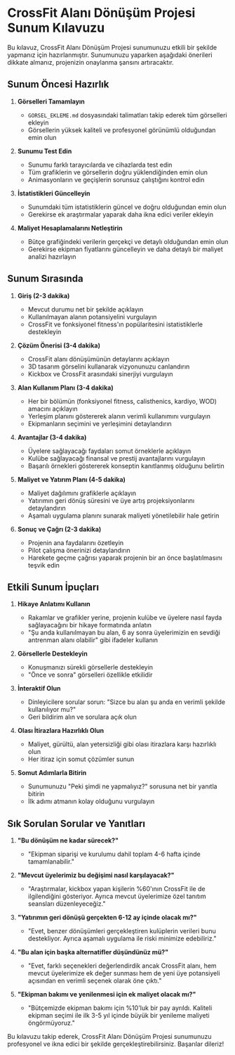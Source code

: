 # CrossFit Alanı Dönüşüm Projesi Sunum Kılavuzu

Bu kılavuz, CrossFit Alanı Dönüşüm Projesi sunumunuzu etkili bir şekilde yapmanız için hazırlanmıştır. Sunumunuzu yaparken aşağıdaki önerileri dikkate almanız, projenizin onaylanma şansını artıracaktır.

## Sunum Öncesi Hazırlık

1. **Görselleri Tamamlayın**
   - `GORSEL_EKLEME.md` dosyasındaki talimatları takip ederek tüm görselleri ekleyin
   - Görsellerin yüksek kaliteli ve profesyonel görünümlü olduğundan emin olun

2. **Sunumu Test Edin**
   - Sunumu farklı tarayıcılarda ve cihazlarda test edin
   - Tüm grafiklerin ve görsellerin doğru yüklendiğinden emin olun
   - Animasyonların ve geçişlerin sorunsuz çalıştığını kontrol edin

3. **İstatistikleri Güncelleyin**
   - Sunumdaki tüm istatistiklerin güncel ve doğru olduğundan emin olun
   - Gerekirse ek araştırmalar yaparak daha ikna edici veriler ekleyin

4. **Maliyet Hesaplamalarını Netleştirin**
   - Bütçe grafiğindeki verilerin gerçekçi ve detaylı olduğundan emin olun
   - Gerekirse ekipman fiyatlarını güncelleyin ve daha detaylı bir maliyet analizi hazırlayın

## Sunum Sırasında

1. **Giriş (2-3 dakika)**
   - Mevcut durumu net bir şekilde açıklayın
   - Kullanılmayan alanın potansiyelini vurgulayın
   - CrossFit ve fonksiyonel fitness'ın popülaritesini istatistiklerle destekleyin

2. **Çözüm Önerisi (3-4 dakika)**
   - CrossFit alanı dönüşümünün detaylarını açıklayın
   - 3D tasarım görselini kullanarak vizyonunuzu canlandırın
   - Kickbox ve CrossFit arasındaki sinerjiyi vurgulayın

3. **Alan Kullanım Planı (3-4 dakika)**
   - Her bir bölümün (fonksiyonel fitness, calisthenics, kardiyo, WOD) amacını açıklayın
   - Yerleşim planını göstererek alanın verimli kullanımını vurgulayın
   - Ekipmanların seçimini ve yerleşimini detaylandırın

4. **Avantajlar (3-4 dakika)**
   - Üyelere sağlayacağı faydaları somut örneklerle açıklayın
   - Kulübe sağlayacağı finansal ve prestij avantajlarını vurgulayın
   - Başarılı örnekleri göstererek konseptin kanıtlanmış olduğunu belirtin

5. **Maliyet ve Yatırım Planı (4-5 dakika)**
   - Maliyet dağılımını grafiklerle açıklayın
   - Yatırımın geri dönüş süresini ve üye artış projeksiyonlarını detaylandırın
   - Aşamalı uygulama planını sunarak maliyeti yönetilebilir hale getirin

6. **Sonuç ve Çağrı (2-3 dakika)**
   - Projenin ana faydalarını özetleyin
   - Pilot çalışma önerinizi detaylandırın
   - Harekete geçme çağrısı yaparak projenin bir an önce başlatılmasını teşvik edin

## Etkili Sunum İpuçları

1. **Hikaye Anlatımı Kullanın**
   - Rakamlar ve grafikler yerine, projenin kulübe ve üyelere nasıl fayda sağlayacağını bir hikaye formatında anlatın
   - "Şu anda kullanılmayan bu alan, 6 ay sonra üyelerimizin en sevdiği antrenman alanı olabilir" gibi ifadeler kullanın

2. **Görsellerle Destekleyin**
   - Konuşmanızı sürekli görsellerle destekleyin
   - "Önce ve sonra" görselleri özellikle etkilidir

3. **İnteraktif Olun**
   - Dinleyicilere sorular sorun: "Sizce bu alan şu anda en verimli şekilde kullanılıyor mu?"
   - Geri bildirim alın ve sorulara açık olun

4. **Olası İtirazlara Hazırlıklı Olun**
   - Maliyet, gürültü, alan yetersizliği gibi olası itirazlara karşı hazırlıklı olun
   - Her itiraz için somut çözümler sunun

5. **Somut Adımlarla Bitirin**
   - Sunumunuzu "Peki şimdi ne yapmalıyız?" sorusuna net bir yanıtla bitirin
   - İlk adımı atmanın kolay olduğunu vurgulayın

## Sık Sorulan Sorular ve Yanıtları

1. **"Bu dönüşüm ne kadar sürecek?"**
   - "Ekipman siparişi ve kurulumu dahil toplam 4-6 hafta içinde tamamlanabilir."

2. **"Mevcut üyelerimiz bu değişimi nasıl karşılayacak?"**
   - "Araştırmalar, kickbox yapan kişilerin %60'ının CrossFit ile de ilgilendiğini gösteriyor. Ayrıca mevcut üyelerimize özel tanıtım seansları düzenleyeceğiz."

3. **"Yatırımın geri dönüşü gerçekten 6-12 ay içinde olacak mı?"**
   - "Evet, benzer dönüşümleri gerçekleştiren kulüplerin verileri bunu destekliyor. Ayrıca aşamalı uygulama ile riski minimize edebiliriz."

4. **"Bu alan için başka alternatifler düşündünüz mü?"**
   - "Evet, farklı seçenekleri değerlendirdik ancak CrossFit alanı, hem mevcut üyelerimize ek değer sunması hem de yeni üye potansiyeli açısından en verimli seçenek olarak öne çıktı."

5. **"Ekipman bakımı ve yenilenmesi için ek maliyet olacak mı?"**
   - "Bütçemizde ekipman bakımı için %10'luk bir pay ayrıldı. Kaliteli ekipman seçimi ile ilk 3-5 yıl içinde büyük bir yenileme maliyeti öngörmüyoruz."

Bu kılavuzu takip ederek, CrossFit Alanı Dönüşüm Projesi sunumunuzu profesyonel ve ikna edici bir şekilde gerçekleştirebilirsiniz. Başarılar dileriz! 